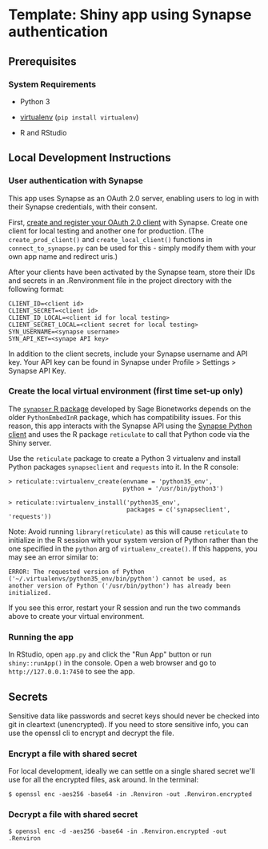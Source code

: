 # Template: Shiny app using Synapse authentication

## Prerequisites

### System Requirements

* Python 3

* [virtualenv](https://virtualenv.pypa.io/en/latest/) (`pip install virtualenv`)

* R and RStudio

## Local Development Instructions

### User authentication with Synapse

This app uses Synapse as an OAuth 2.0 server, enabling users to log in with their Synapse credentials, with their consent.

First, [create and register your OAuth 2.0 client](https://docs.synapse.org/articles/using_synapse_as_an_oauth_server.html) with Synapse. Create one client for local testing and another one for production. (The `create_prod_client()` and `create_local_client()` functions in `connect_to_synapse.py` can be used for this - simply modify them with your own app name and redirect uris.)

After your clients have been activated by the Synapse team, store their IDs and secrets in an .Renvironment file in the project directory with the following format:

```
CLIENT_ID=<client id>
CLIENT_SECRET=<client id>
CLIENT_ID_LOCAL=<client id for local testing>
CLIENT_SECRET_LOCAL=<client secret for local testing>
SYN_USERNAME=<synapse username>
SYN_API_KEY=<synape API key>
```

In addition to the client secrets, include your Synapse username and API key. Your API key can be found in Synapse under Profile > Settings > Synapse API Key.

### Create the local virtual environment (first time set-up only)

The [`synapser` R package](https://github.com/Sage-Bionetworks/synapser) developed by Sage Bionetworks depends on the older `PythonEmbedInR` package, which has compatibility issues. For this reason, this app interacts with the Synapse API using the [Synapse Python client](https://python-docs.synapse.org/build/html/) and uses the R package `reticulate` to call that Python code via the Shiny server.

Use the `reticulate` package to create a Python 3 virtualenv and install Python packages `synapseclient` and `requests` into it. In the R console:

```
> reticulate::virtualenv_create(envname = 'python35_env',
                                python = '/usr/bin/python3')

> reticulate::virtualenv_install('python35_env',
                                 packages = c('synapseclient', 'requests'))
```

Note: Avoid running `library(reticulate)` as this will cause `reticulate` to initialize in the R session with your system version of Python rather than the one specified in the `python` arg of `virtualenv_create()`. If this happens, you may see an error similar to:

```
ERROR: The requested version of Python ('~/.virtualenvs/python35_env/bin/python') cannot be used, as
another version of Python ('/usr/bin/python') has already been initialized.
```

If you see this error, restart your R session and run the two commands above to create your virtual environment.

### Running the app

In RStudio, open `app.py` and click the "Run App" button or run `shiny::runApp()` in the console. Open a web browser and go to `http://127.0.0.1:7450` to see the app.

## Secrets

Sensitive data like passwords and secret keys should never be checked into git in cleartext (unencrypted). If you need to store sensitive info, you can use the openssl cli to encrypt and decrypt the file.

### Encrypt a file with shared secret
For local development, ideally we can settle on a single shared secret we'll use for all the encrypted files, ask around. In the terminal:

```
$ openssl enc -aes256 -base64 -in .Renviron -out .Renviron.encrypted
```

### Decrypt a file with shared secret

```
$ openssl enc -d -aes256 -base64 -in .Renviron.encrypted -out .Renviron
```

